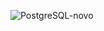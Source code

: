 ![PostgreSQL-novo](https://github.com/user-attachments/assets/e4607251-c85e-46fc-bb88-0d50e1d300a3)
